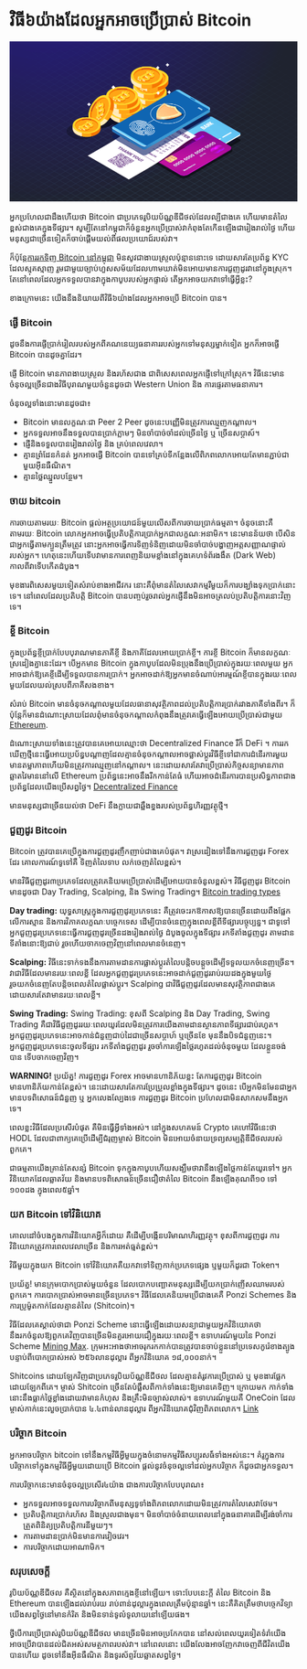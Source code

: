 # វិធី៦យ៉ាងដែលអ្នកអាចប្រើប្រាស់ Bitcoin

![bitcoin with smartphone image](./use-btc.png)

អ្នកប្រហែលជាដឹងហើយថា Bitcoin ជាប្រភេទរូបិយប័ណ្ណឌីជីថល់ដែលល្បីជាងគេ ហើយមានតំលៃខ្ពស់ជាងគេក្នុងទីផ្សារ។ សូម្បីតែនៅកម្ពុជាក៏ចំនួនអ្នកប្រើប្រាស់វាកំពុងតែកើនឡើងជារៀងរាល់ថ្ងៃ ហើយមនុស្សជាច្រើនទៀតក៏ចាប់ផ្តើមយល់ពីផលប្រយោជ៍របស់វា។

ក៏ប៉ុន្តែ[ការរកទិញ Bitcoin នៅកម្ពុជា](https://daix.co/trade) មិនសូវជាងាយស្រួលប៉ុន្មាននោះទេ ដោយសារតែប្រព័ន្ធ KYC ដែលស្មុគស្មាញ រួមជាមួយច្បាប់ហួសសម័យដែលហាមឃាត់មិនអោយមានការជួញដូរវានៅក្នុងស្រុក។ តែនៅពេលដែលអ្នកទទួលបានវាក្នុងកាបូបរបស់អ្នកផ្ទាល់ តើអ្នកអាចយកវាទៅធ្វើអ្វីខ្លះ?

ខាងក្រោមនេះ យើងនឹងនិយាយពីវិធី៦យ៉ាងដែលអ្នកអាចប្រើ Bitcoin បាន។

### ផ្ងើ Bitcoin

ដូចនឹងការផ្ងើប្រាក់រៀលរបស់អ្នកពីគណនេយ្យធនាគាររបស់អ្នកទៅមនុស្សម្នាក់ទៀត អ្នកក៏អាចផ្ងើ Bitcoin បានដូចគ្នាដែរ។

ផ្ញើ Bitcoin មានភាពងាយស្រួល និងរហ័សជាង ជាពិសេសពេលអ្នកផ្ញើទៅក្រៅស្រុក។ វិធីនេះមានចំនុចល្អច្រើនជាងវិធីបុរាណមួយចំនួនដូចជា Western Union និង ការផ្ទេរតាមធនាគារ។

ចំនុចល្អទាំងនោះមានដូចជា៖

- Bitcoin មានលក្ខណៈជា Peer 2 Peer ដូចនេះបញ្ញើមិនត្រូវការឈ្មួញកណ្តាល។
- អ្នកទទួលអាចនឹងទទួលបានប្រាក់ភ្លាមៗ មិនចាំបាច់ចាំដល់ច្រើនថ្ងៃ ឬ ច្រើនសប្តាស៍។
- ផ្ញើនិងទទួលបានរៀងរាល់ថ្ងៃ និង គ្រប់ពេលវេលា។
- គ្មានព្រំដែនកំនត់ អ្នកអាចផ្ងើ Bitcoin បានទៅគ្រប់ទីកន្លែងលើពិភពលោកអោយតែមានភ្ជាប់ជាមួយអុីនធឺណិត។
- គ្មានថ្លៃឈ្នួលបន្ថែម។

### ចាយ bitcoin

ការចាយតាមរយៈ Bitcoin ផ្តល់អត្ថប្រយោជន៍មួយលើសពីការចាយប្រាក់ធម្មតា។ ចំនុចនោះគឺ តាមរយៈ Bitcoin លោកអ្នកអាចធ្វើប្រតិបត្តិការប្រាក់អ្នកជាលក្ខណៈអនាមិក។ នេះមានន័យថា បើសិនជាអ្នកធ្វើតាមក្បួនត្រឹមត្រូវ នោះអ្នកអាចធ្វើការទិញទំនិញដោយមិនចាំបាច់បង្ហាញអត្តសញ្ញាណផ្ទាល់របស់អ្នក។ ហេតុនេះហើយទើបវាមានការពេញនិយមខ្លាំងនៅក្នុងគេហទំព័រងងឹត (Dark Web) កាលពីវាទើបកើតដំបូង។

មុខងារពិសេសមួយទៀតសំរាប់ខាងអាជីវករ​​​​​​ នោះគឺពុំមានតំលៃសេវាកម្ម​ រឺមួយក៏ការបង្ឃាំងទុកប្រាក់នោះទេ។​​ នៅពេលដែលប្រតិបត្តិ​ Bitcoin បានបញ្ចប់រួចរាល់​ អ្នកផ្ញើនឹងមិនអាចត្រលប់ប្រតិបត្តិការនោះវិញទេ។

### ខ្ចី Bitcoin

ក្នុងប្រព័ន្ធខ្ចីប្រាក់បែបបុរាណមានភាគីខ្ចី និងភាគីដែលអោយប្រាក់ខ្ចី។ ការខ្ចី Bitcoin ក៏មានលក្ខណៈស្រដៀងគ្នានេះដែរ។ បើអ្នកមាន Bitcoin ក្នុងកាបូបដែលមិនប្រុងនឹងប្រើប្រាស់ក្នុងរយៈពេលមួយ អ្នកអាចដាក់ឱ្យគេខ្ចីដើម្បីទទួលបានការប្រាក់។ អ្នកអាចដាក់ឱ្យអ្នកមានចំណាប់អារម្មណ៍ខ្ចីបានក្នុងរយៈពេលមួយដែលយល់ស្របពីភាគីសងខាង។

សំរាប់ Bitcoin មានចំនុចកណ្តាលមួយដែលធានាសុវត្ថិភាពដល់ប្រតិបត្តិការប្រាក់រវាងភាគីទាំងពីរ។ ក៏ប៉ុន្តែក៏មានដំណោះស្រាយដែលពុំមានចំនុចកណ្តាលកំពុងនឹងត្រូវគេធ្វើឡើងអោយប្រើប្រាស់ជាមួយ
<a href="https://blockgeeks.com/guides/ethereum/" target="_blank">Ethereum</a>.

ដំណោះស្រាយទាំងនេះត្រូវបានគេអោយឈ្មោះថា Decentralized Finance រឺក៏ DeFi ។ ការរកឃើញថ្មីនេះធ្វើអោយប្រប័ន្ធបណ្តាញដែលគ្មានចំនុចកណ្តាលអាចផ្លាស់ប្តូរវិធីខ្ចីទៅជាការដំនើរការមួយមានតម្លាភាពហើយមិនត្រូវការឈ្មួញនៅកណ្តាល។ នេះដោយសារតែវាប្រើប្រាស់កិច្ចសន្យាមានភាពឆ្លាតវៃមាននៅលើ Ethereum ប្រព័ន្ធនេះអាចនឹងរីកកាន់តែធំ ហើយអាចដំនើរការបានប្រសិទ្ធភាពជាងប្រព័ន្ធដែលយើងប្រើសព្ធថ្ងៃ។
<a href="https://blockonomi.com/what-is-decentralized-finance-defi/" target="_blank">Decentralized Finance</a>

មានមនុស្សជាច្រើនយល់ថា DeFi នឹងក្លាយជាឆ្អឹងខ្នងរបស់ប្រព័ន្ធហិរញ្ញវត្ថុថ្មី។

### ជួញដូរ Bitcoin

Bitcoin ត្រូវបានគេប្រើក្នុងការជួញដូរញឹកញាប់ជាងគេបំផុត។ វាស្រដៀងទៅនឹងការជួញដូរ Forex ដែរ គោលការណ៍ទូទៅគឺ ទិញតំលៃទាប លក់ចេញតំលៃខ្ពស់។

មានវិធីជួញដូរ៣ប្រភេទដែលត្រូវគេនិយមប្រើប្រាស់ដើម្បីអោយបានចំនូលខ្ពស់។ វិធីជួញដូរ Bitcoin មានដូចជា Day Trading, Scalping, និង Swing Trading។ <a href="https://99bitcoins.com/bitcoin-trading/#trading_types" target="_blank">Bitcoin trading types</a>

**Day trading:** យុទ្ធសាស្រ្តក្នុងការជួញដូរប្រភេទនេះ គឺត្រូវចេះរកឱកាសឱ្យបានច្រើនដោយពឹងផ្អែកលើការស្មាន និងការវិភាគលក្ខណៈបច្ចេកទេស ដើម្បីបានចំនេញក្នុងពេលខ្លីពីទីផ្សារបច្ចុប្បន្ន។ ជាទូទៅ អ្នកជួញដូរប្រភេទនេះធ្វើការជួញដូរច្រើនដងរៀងរាល់ថ្ងៃ ដំបូងចូលក្នុងទីផ្សារ រកទីតាំងជួញដូរ តាមដានទីតាំងនោះឱ្យជាប់ រួចហើយចាកចេញវិញនៅពេលមានចំនេញ។

**Scalping:** វិធីនេះទាក់ទងនឹងការតាមដានការផ្លាស់ប្តូរតំលៃបន្តិចបន្តួចដើម្បីទទួលយកចំនេញច្រើន។ វាជាវិធីដែលមានរយៈពេលខ្លី ដែលអ្នកជួញដូរប្រភេទនេះអាចដាក់ជួញដូររាប់រយដងក្នុងមួយថ្ងៃ រួចយកចំនេញតែបន្តិចពេលតំលៃផ្លាស់ប្តូរ។ Scalping ជាវិធីជួញដូរដែលមានសុវត្ថិភាពជាងគេដោយសារតែវាមានរយៈពេលខ្លី។

**Swing Trading:** Swing Trading: ខុសពី Scalping និង Day Trading, Swing Trading គឺជាវិធីជួញដូររយៈពេលយូរដែលមិនត្រូវការយើងតាមដានស្ថានភាពទីផ្សារជាប់រហូត។ អ្នកជួញដូរប្រភេទនេះអាចកាន់ជំនួញជាប់ដៃជាច្រើនសប្តាហ៍ ឬច្រើនខែ មុននឹងបិទជំនួញនេះ។ អ្នកជួញដូរប្រភេទនេះចូលទីផ្សារ រកទីតាំងជួញដូរ រួចចាំការឡើងថ្លៃរហូតដល់ចំនុចមួយ ដែលខ្លួនចង់បាន ទើបចាកចេញវិញ។

**WARNING!** ប្រយ័ត្ន! ការជួញដូរ Forex អាចមានហានិភ័យខ្លះ តែការជួញដូរ Bitcoin មានហានិភ័យកាន់តែខ្ពស់។ នេះដោយសារតែការប្រែប្រួលខ្លាំងក្នុងទីផ្សារ។ ដូចនេះ បើអ្នកមិនមែនជាអ្នកមានបទពិសោធន៍ជំនួញ ឬ អ្នកលេងល្បែងទេ ការជួញដូរ Bitcoin ប្រហែលជាមិនសាកសមនឹងអ្នកទេ។

ពេលខ្លះវិធីដែលប្រសើរបំផុត គឺមិនធ្វើអ្វីទាំងអស់។ នៅក្នុងសហគមន៍ Crypto គេហៅវិធីនេះថា HODL ដែលជាពាក្យគេប្រើដើម្បីជំរុញម្ចាស់ Bitcoin មិនអោយចំនាយទ្រព្យសម្បត្តិឌីជីថលរបស់ពួកគេ។

ជាធម្មតាយើងគ្រាន់តែសន្សំ Bitcoin ទុកក្នុងកាបូបហើយសង្ឃឹមថាវានឹងឡើងថ្លៃកាន់តែយូរទៅ។ អ្នកវិនិយោគដែលឆ្លាតវ័យ និងមានបទពិសោធន៍ច្រើនជឿថាតំលៃ Bitcoin នឹងឡើងគុណពី១០ ទៅ ១០០ដង ក្នុងពេល៥ឆ្នាំ។

### យក Bitcoin ទៅវិនិយោគ

គោលដៅចំបងក្នុងការវិនិយោគអ្វីក៏ដោយ គឺដើម្បីបង្កើនបរិមាណហិរញ្ញវត្ថុ។ ខុសពីការជួញដូរ ការវិនិយោគត្រូវការពេលវេលាច្រើន និងការអត់ធ្មត់ខ្ពស់។

វិធីមួយក្នុងយក Bitcoin ទៅវិនិយោគគឺយកវាទៅទិញកាក់ប្រភេទផ្សេង ឬមួយក៏ដូរជា Token។

ប្រយ័ត្ន! មានក្រុមបោកប្រាស់មួយចំនួន ដែលបោកបញ្ឆោតមនុស្សដើម្បីយកប្រាក់ញើសឈាមរបស់ពួកគេ។ ការបោកប្រាស់អាចមានច្រើនប្រភេទ។ វិធីដែលគេនិយមប្រើជាងគេគឺ Ponzi Schemes និង ការប្រូម៉ូតកាក់ដែលគ្មានតំលៃ (Shitcoin)។

វិធីដែលគេស្គាល់ថាជា Ponzi Scheme នោះធ្វើឡើងដោយសន្យាជាមួយអ្នកវិនិយោគថានឹងរកចំនូលឱ្យពួកគេវិញបានច្រើនមិនគួរអោយជឿក្នុងរយៈពេលខ្លី។ ឧទាហរណ៍មួយនៃ Ponzi Scheme <a href="https://bitcoinist.com/mining-max-pyramid-scheme-comes-crashing-down/" target="_blank">Mining Max</a>. ក្រុមអះអាងថាអាចរុករកកាក់បានត្រូវបានចាប់ខ្លួននៅប្រទេសកូរ៉េខាងត្បូងបន្ទាប់ពីបោកប្រាស់អស់ ២៥៦លានដុល្លារ ពីអ្នកវិនិយោគ ១៨,០០០នាក់។

Shitcoins ដោយឡែកវិញជាប្រភេទរូបិយប័ណ្ណឌីជីថល ដែលគ្មានតំរូវការប្រើប្រាស់ ឬ មុខងារផ្លែកដោយឡែកពីគេ។ ម្ចាស់ Shitcoin ច្រើនតែបំផ្លឹសពីកាក់ទាំងនេះឱ្យមានគេទិញ។ ក្រោយមក កាក់ទាំងនោះនឹងធ្លាក់ថ្លៃខ្លាំងដោយវាមានកំហុស និងគ្រឹះមិនច្បាស់លាស់។ ឧទាហរណ៍មួយគឺ OneCoin ដែលម្ចាស់កាក់នេះលួចប្រាក់បាន ៤.៤ពាន់លានដុល្លារ ពីអ្នកវិនិយោគជុំវិញពិភពលោក។
<a href="https://fortune.com/2019/11/06/is-onecoin-the-biggest-financial-fraud-in-history/" target="_blank">Link</a>

### បរិច្ចាក Bitcoin

អ្នកអាចបរិច្ចាក bitcoin ទៅនឹងកម្មវិធីអ្វីមួយក្នុងចំនោមកម្មវិធីសប្បុរសធំ៍ទាំងអស់នេះ។ គំរូក្នុងការបរិច្ចាកទៅក្នុងកម្មវិធីអ្វីមួយដោយប្រើ Bitcoin ផ្តល់នូវចំនុចល្អទៅដល់អ្នកបរិច្ចាក ក៏ដូចជាអ្នកទទួល។

ការបរិច្ចាកនេះមានចំនុចល្អប្រសើរ៤យ៉ាង ជាងការបរិច្ចាកបែបបុរាណ៖

- អ្នកទទួលអាចទទួលការបរិច្ចាកពីមនុស្សទូទាំងពិភពលោកដោយមិនត្រូវការតំលៃសេវាថែម។
- ប្រតិបត្តិការប្រាក់រហ័ស និងស្រួលជាងមុន។ មិនចាំបាច់ចំនាយពេលនៅក្នុងធនាគារដើម្បីរង់ចាំការត្រួតពិនិត្យប្រតិបត្តិការនីមួយៗ។
- ការតាមដានប្រាក់មិនមានការវៀចវេរ។
- ការបរិច្ចាកដោយអាណាមិក។

### សរុបសេចក្តី

រូបិយប័ណ្ណឌីជីថល គឺស្ថិតនៅក្នុងសភាពក្មេងខ្ចីនៅឡើយ។ ទោះបែបនេះក្តី តំលៃ Bitcoin និង Ethereum បានឡើងដល់រាប់រយ រាប់ពាន់ដុល្លារក្នុងពេលត្រឹមប៉ុន្មានឆ្នាំ។ នេះគឺគិតត្រឹមថាបច្ចេកវិទ្យាយើងសព្វថ្ងៃនៅមានកំរិត និងមិនទាន់ទូលំទូលាយនៅឡើយផង។

ថ្វីបើការប្រើប្រាស់រូបិយប័ណ្ណឌីជីថល មានច្រើនមិនអាចប្រកែកបាន នៅសល់ពេលយូរទៀតទំរាំយើងអាចប្រើវាបានដល់ជិតអស់សមត្ថភាពរបស់វា។ នៅពេលនោះ យើងលែងអាចញែកវាចេញពីជីវិតយើងបានហើយ ដូចទៅនឹងអុីនធឺណិត និងទូរស័ព្ទវ័យឆ្លាតសព្ធថ្ងៃ។
